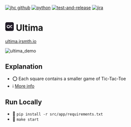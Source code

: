 [![jhc github](https://img.shields.io/badge/GitHub-jrsmth-181717.svg?style=flat&logo=github)](https://github.com/jrsmth)
[![python](https://img.shields.io/badge/Python-3.9-3776AB.svg?style=flat&logo=python&logoColor=white)](https://www.python.org)
[![test-and-release](https://github.com/jrsmth/ultima/actions/workflows/main.yaml/badge.svg)](https://github.com/jrsmth/ultima/actions/workflows/main.yaml)
[![jira](https://img.shields.io/badge/-12%20-blue.svg?style=flat&logo=Jira&logoColor=white)](https://jrsmiffy.atlassian.net/jira/software/projects/UMA/boards/4)

# <img src="./src/resources/static/img/badge.png" width="28" alt="Logo"> Ultima
[ultima.jrsmth.io](https://www.ultima.jrsmth.io)

![ultima_demo](https://github.com/jrsmth/ultima/assets/34093915/701a547e-66ab-4178-9da1-cb5ae9654166)

## Explanation
- ⭕ Each square contains a smaller game of Tic-Tac-Toe
- ℹ️ [More info](https://www.thegamegal.com/2018/09/01/ultimate-tic-tac-toe/)

## Run Locally
- 🔧 `pip install -r src/app/requirements.txt`
- 🚀 `make start`
